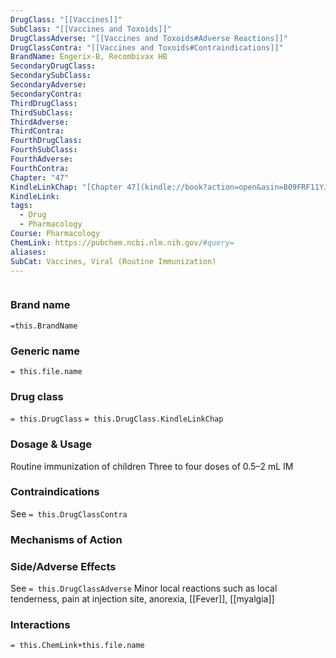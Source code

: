 ```yaml
---
DrugClass: "[[Vaccines]]"
SubClass: "[[Vaccines and Toxoids]]"
DrugClassAdverse: "[[Vaccines and Toxoids#Adverse Reactions]]"
DrugClassContra: "[[Vaccines and Toxoids#Contraindications]]"
BrandName: Engerix-B, Recombivax HB
SecondaryDrugClass: 
SecondarySubClass: 
SecondaryAdverse: 
SecondaryContra: 
ThirdDrugClass: 
ThirdSubClass: 
ThirdAdverse: 
ThirdContra: 
FourthDrugClass: 
FourthSubClass: 
FourthAdverse: 
FourthContra: 
Chapter: "47"
KindleLinkChap: "[Chapter 47](kindle://book?action=open&asin=B09FRF11YJ&location=27339)"
KindleLink: 
tags:
  - Drug
  - Pharmacology
Course: Pharmacology
ChemLink: https://pubchem.ncbi.nlm.nih.gov/#query=
aliases: 
SubCat: Vaccines, Viral (Routine Immunization)
---
```

```smiles

```

### Brand name
`=this.BrandName`

### Generic name
`= this.file.name`

### Drug class 
`= this.DrugClass`
	`= this.DrugClass.KindleLinkChap`

### Dosage & Usage
Routine immunization of children
Three to four doses of 0.5–2 mL IM 

### Contraindications
See `= this.DrugClassContra`

### Mechanisms of Action


### Side/Adverse Effects
See `= this.DrugClassAdverse`
Minor local reactions such as local tenderness, pain at injection site, anorexia, [[Fever]], [[myalgia]]

### Interactions

`= this.ChemLink+this.file.name`


